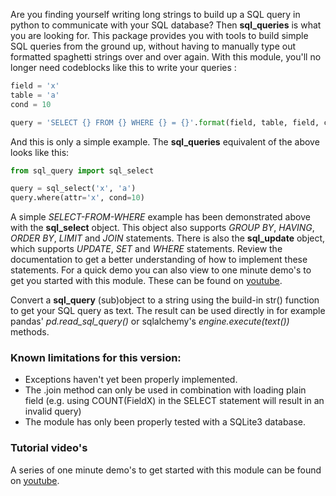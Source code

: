 Are you finding yourself writing long strings to build up a SQL query in python
to communicate with your SQL database? Then **sql_queries** is what you are looking for.
This package provides you with tools to build simple SQL queries from the ground up,
without having to manually type out formatted spaghetti strings over and over again. 
With this module, you'll no longer need codeblocks like this to write your queries :

```python
field = 'x'
table = 'a'
cond = 10

query = 'SELECT {} FROM {} WHERE {} = {}'.format(field, table, field, cond)
```

And this is only a simple example. 
The **sql_queries** equivalent of the above looks like this:

```python
from sql_query import sql_select

query = sql_select('x', 'a')
query.where(attr='x', cond=10)
```

A simple *SELECT-FROM-WHERE* example has been demonstrated above with the **sql_select** object.
This object also supports *GROUP BY*, *HAVING*, *ORDER BY*, *LIMIT* and *JOIN* statements.
There is also the **sql_update** object, which supports *UPDATE*, *SET* and *WHERE* statements.
Review the documentation to get a better understanding of how to implement these statements.
For a quick demo you can also view to one minute demo's to get you started with this module.
These can be found on [youtube](https://www.youtube.com/playlist?list=PLI4WFrsrAg8sCeBj5xdJ6n79_3Yq3Sz23).

Convert a **sql_query** (sub)object to a string using the build-in str() function to get your 
SQL query as text. The result can be used directly in for example pandas' *pd.read_sql_query()*
or sqlalchemy's *engine.execute(text())* methods.

### Known limitations for this version:
* Exceptions haven't yet been properly implemented.
* The .join method can only be used in combination with loading plain field (e.g. using COUNT(FieldX) in the SELECT statement will result in an invalid query)
* The module has only been properly tested with a SQLite3 database.

### Tutorial video's
A series of one minute demo's to get started with this module can be found on [youtube](https://www.youtube.com/playlist?list=PLI4WFrsrAg8sCeBj5xdJ6n79_3Yq3Sz23).
